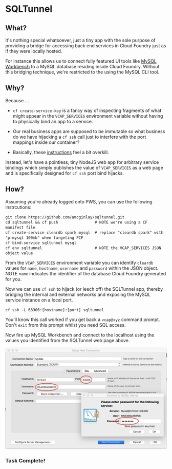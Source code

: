 # SQLTunnel

## What?

It's nothing special whatsoever, just a tiny app with the sole purpose of providing a bridge for accessing back end services in Cloud Foundry just as if they were locally hosted.

For instance this allows us to connect fully featured UI tools like [MySQL Workbench](https://www.mysql.com/products/workbench/) to a MySQL database residing inside Cloud Foundry.  Without this bridging technique, we're restricted to the using the MySQL CLI tool.

## Why?

Because ...

* `cf create-service-key` is a fancy way of inspecting fragments of what might appear in the `VCAP_SERVICES` environment variable without having to physically bind an app to a service.

* Our real business apps are supposed to be immutable so what business do we have hijacking a `cf ssh` call just to interfere with the port mappings inside our container?

* Basically, these [instructions](https://docs.cloudfoundry.org/devguide/deploy-apps/ssh-services.html) feel a bit overkill.

Instead, let's have a pointless, tiny NodeJS web app for arbitrary service bindings which simply publishes the value of `VCAP_SERVICES` as a web page and is specifically designed for `cf ssh` port bind hijacks.

## How?

Assuming you're already logged onto PWS, you can use the following instrcutions:

```
git clone https://github.com/amcginlay/sqltunnel.git
cd sqltunnel && cf push                # NOTE we're using a CF manifest file
cf create-service cleardb spark mysql  # replace "cleardb spark" with "p-mysql 100mb" when targeting PCF
cf bind-service sqltunnel mysql
cf env sqltunnel                       # NOTE the VCAP_SERVICES JSON object value
```

From the `VCAP_SERVICES` environment variable you can identify `cleardb` values for `name`, `hostname`, `username` and `password` within the JSON object.  NOTE `name` indicates the identifier of the database Cloud Foundry generated for you.

Now we can use `cf ssh` to hijack (or leech off) the SQLTunnel app, thereby bridging the internal and external networks and exposing the MySQL service instance on a local port.

```
cf ssh -L 63306:[hostname]:[port] sqltunnel
```

You'll know this call worked if you get back a `vcap@xyz` command prompt.  Don't `exit` from this prompt whilst you need SQL access.

Now fire up MySQL Workbench and connect to the localhost using the values you identified from the SQLTunnel web page above.

![MySQL Workbench](mysqlworkbench.png)

### Task Complete!



